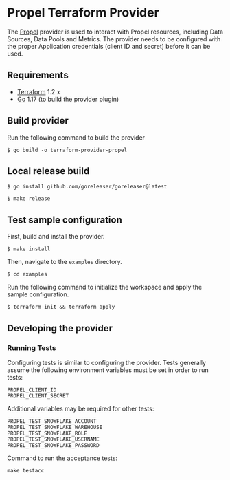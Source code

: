 # Propel Terraform Provider

The [Propel](https://propeldata.com) provider is used to interact with Propel resources, including Data Sources, Data Pools and Metrics. The provider needs to be configured with the proper Application credentials (client ID and secret) before it can be used.

## Requirements
- [Terraform](https://www.terraform.io/downloads.html) 1.2.x
- [Go](https://golang.org/doc/install) 1.17 (to build the provider plugin)

## Build provider

Run the following command to build the provider

```shell
$ go build -o terraform-provider-propel
```

## Local release build

```shell
$ go install github.com/goreleaser/goreleaser@latest
```

```shell
$ make release
```

## Test sample configuration

First, build and install the provider.

```shell
$ make install
```

Then, navigate to the `examples` directory. 

```shell
$ cd examples
```

Run the following command to initialize the workspace and apply the sample configuration.

```shell
$ terraform init && terraform apply
```

## Developing the provider

### Running Tests

Configuring tests is similar to configuring the provider. Tests generally assume the following environment variables must be set in order to run tests:
```
PROPEL_CLIENT_ID
PROPEL_CLIENT_SECRET
```

Additional variables may be required for other tests:
```
PROPEL_TEST_SNOWFLAKE_ACCOUNT
PROPEL_TEST_SNOWFLAKE_WAREHOUSE
PROPEL_TEST_SNOWFLAKE_ROLE
PROPEL_TEST_SNOWFLAKE_USERNAME
PROPEL_TEST_SNOWFLAKE_PASSWORD
```

Command to run the acceptance tests:
```
make testacc
```

